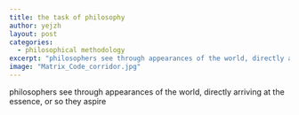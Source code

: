 ```yaml
---
title: the task of philosophy
author: yejzh 
layout: post
categories:
  - philosophical methodology
excerpt: "philosophers see through appearances of the world, directly arriving at the essence, or so they aspire"
image: "Matrix_Code_corridor.jpg"
---
```


philosophers see through appearances of the world, directly arriving at the essence, or so they aspire